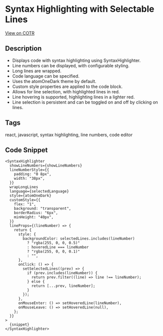 # Syntax Highlighting with Selectable Lines

[View on COTR](https://cotr.dev/snippet/341)

## Description
- Displays code with syntax highlighting using SyntaxHighlighter.
- Line numbers can be displayed, with configurable styling.
- Long lines are wrapped.
- Code language can be specified.
- Uses the atomOneDark theme by default.
- Custom style properties are applied to the code block.
- Allows for line selection, with highlighted lines in red.
- Line hovering is supported, highlighting lines in a lighter red.
- Line selection is persistent and can be toggled on and off by clicking on lines.

## Tags
react, javascript, syntax highlighting, line numbers, code editor

## Code Snippet
```
<SyntaxHighlighter
  showLineNumbers={showLineNumbers}
  lineNumberStyle={{
    padding: "0 8px",
    width: "38px",
  }}
  wrapLongLines
  language={selectedLanguage}
  style={atomOneDark}
  customStyle={{
    flex: "1",
    background: "transparent",
    borderRadius: "6px",
    minHeight: "40px",
  }}
  lineProps={(lineNumber) => {
    return {
      style: {
        backgroundColor: selectedLines.includes(lineNumber)
          ? "rgba(255, 0, 0, 0.5)"
          : hoveredLine === lineNumber
          ? "rgba(255, 0, 0, 0.1)"
          : "",
      },
      onClick: () => {
        setSelectedLines((prev) => {
          if (prev.includes(lineNumber)) {
            return prev.filter((line) => line !== lineNumber);
          } else {
            return [...prev, lineNumber];
          }
        });
      },
      onMouseEnter: () => setHoveredLine(lineNumber),
      onMouseLeave: () => setHoveredLine(null),
    };
  }}
>
  {snippet}
</SyntaxHighlighter>
```
